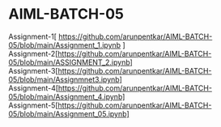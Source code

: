 # AIML-BATCH-05
Assignment-1[ https://github.com/arunpentkar/AIML-BATCH-05/blob/main/Assignment_1.ipynb ]
<br>
Assignment-2[https://github.com/arunpentkar/AIML-BATCH-05/blob/main/ASSIGNMENT_2.ipynb]
<br>
Assignment-3[https://github.com/arunpentkar/AIML-BATCH-05/blob/main/Assignmnet3.ipynb]
<br>
Assignment-4[https://github.com/arunpentkar/AIML-BATCH-05/blob/main/Assignment_4.ipynb]
<br>
Assignment-5[https://github.com/arunpentkar/AIML-BATCH-05/blob/main/Assignment_05.ipynb]
